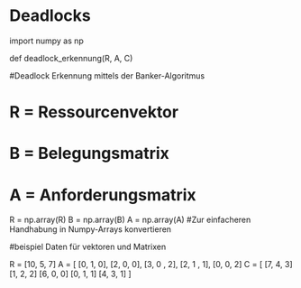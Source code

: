 # Deadlocks
import numpy as np

def deadlock_erkennung(R, A, C)

#Deadlock Erkennung mittels der Banker-Algoritmus
# R = Ressourcenvektor 
# B = Belegungsmatrix
# A = Anforderungsmatrix

R = np.array(R)
B = np.array(B)
A = np.array(A)
#Zur einfacheren Handhabung in Numpy-Arrays konvertieren

#beispiel Daten für vektoren und Matrixen 

R = [10, 5, 7]
A = [
    [0, 1, 0],
    [2, 0, 0],
    [3, 0 , 2],
    [2, 1 , 1],
    [0, 0, 2]
C = [
    [7, 4, 3]
    [1, 2, 2]
    [6, 0, 0]
    [0, 1, 1]
    [4, 3, 1]
  ]
  


